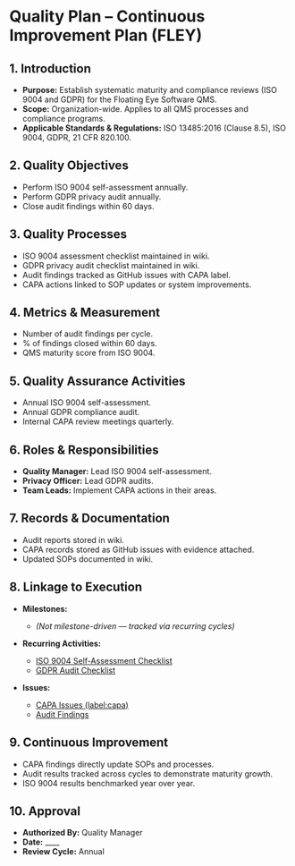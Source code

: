 # **Quality Plan – Continuous Improvement Plan (FLEY)**

## **1. Introduction**

* **Purpose:** Establish systematic maturity and compliance reviews (ISO 9004 and GDPR) for the Floating Eye Software QMS.
* **Scope:** Organization-wide. Applies to all QMS processes and compliance programs.
* **Applicable Standards & Regulations:** ISO 13485:2016 (Clause 8.5), ISO 9004, GDPR, 21 CFR 820.100.

## **2. Quality Objectives**

* Perform ISO 9004 self-assessment annually.
* Perform GDPR privacy audit annually.
* Close audit findings within 60 days.

## **3. Quality Processes**

* ISO 9004 assessment checklist maintained in wiki.
* GDPR privacy audit checklist maintained in wiki.
* Audit findings tracked as GitHub issues with CAPA label.
* CAPA actions linked to SOP updates or system improvements.

## **4. Metrics & Measurement**

* Number of audit findings per cycle.
* % of findings closed within 60 days.
* QMS maturity score from ISO 9004.

## **5. Quality Assurance Activities**

* Annual ISO 9004 self-assessment.
* Annual GDPR compliance audit.
* Internal CAPA review meetings quarterly.

## **6. Roles & Responsibilities**

* **Quality Manager:** Lead ISO 9004 self-assessment.
* **Privacy Officer:** Lead GDPR audits.
* **Team Leads:** Implement CAPA actions in their areas.

## **7. Records & Documentation**

* Audit reports stored in wiki.
* CAPA records stored as GitHub issues with evidence attached.
* Updated SOPs documented in wiki.

## **8. Linkage to Execution**

* **Milestones:**

  * *(Not milestone-driven — tracked via recurring cycles)*
* **Recurring Activities:**

  * [ISO 9004 Self-Assessment Checklist](https://github.com/<org>/<repo>/wiki/ISO-9004-Assessment)
  * [GDPR Audit Checklist](https://github.com/<org>/<repo>/wiki/GDPR-Audit)
* **Issues:**

  * [CAPA Issues (label:capa)](https://github.com/<org>/<repo>/issues?q=label%3Acapa)
  * [Audit Findings](https://github.com/<org>/<repo>/issues?q=label%3Aaudit)

## **9. Continuous Improvement**

* CAPA findings directly update SOPs and processes.
* Audit results tracked across cycles to demonstrate maturity growth.
* ISO 9004 results benchmarked year over year.

## **10. Approval**

* **Authorized By:** Quality Manager
* **Date:** ____
* **Review Cycle:** Annual
